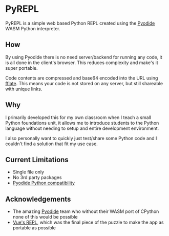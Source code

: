 # PyREPL
PyREPL is a simple web based Python REPL created using the [Pyodide](https://pyodide.org/) WASM Python interpreter.

## How
By using Pyodide there is no need server/backend for running any code, it is all done in the client's browser. This reduces complexity and make's it super portable. 

Code contents are compressed and base64 encoded into the URL using [fflate](https://github.com/101arrowz/fflate). This means your code is not stored on any server, but still shareable with unique links.

## Why
I primarily developed this for my own classroom when I teach a small Python foundations unit, it allows me to introduce students to the Python language without needing to setup and entire development environment. 

I also personally want to quickly just test/share some Python code and I couldn't find a solution that fit my use case.

## Current Limitations
- Single file only
- No 3rd party packages
- [Pyodide Python compatibility](https://pyodide.org/en/stable/usage/wasm-constraints.html)

## Acknowledgements
- The amazing [Pyodide](https://github.com/pyodide) team who without their WASM port of CPython none of this would be possible
- [Vue's REPL](https://github.com/vuejs/repl), which was the final piece of the puzzle to make the app as portable as possible